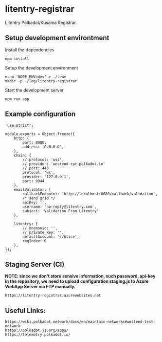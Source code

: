 # litentry-registrar
Litentry Polkadot/Kusama Registrar

## Setup development environtment

Install the dependencies

```
npm install
```

Setup the development environment

```
echo 'NODE_ENV=dev' > ./.env
mkdir -p ./log/litentry-registrar
```

Start the development server

```
npm run app
```

## Example configuration
```
'use strict';

module.exports = Object.freeze({
    http: {
        port: 8080,
        address: '0.0.0.0',
    },
    chain: {
        // protocol: 'wss',
        // provider: 'westend-rpc.polkadot.io'
        // port: 443
        protocol: 'ws',
        provider: '127.0.0.1',
        port: 9944
    },
    emailValidator: {
        callbackEndpoint: 'http://localhost:8080/callback/validation',
        /* send grid */
        apiKey: '',
        username: 'no-reply@litentry.com',
        subject: 'Validation From Litentry'
    },

    litentry: {
        // mnemonic: '',
        // private_key: '',
        defaultAccount: '//Alice',
        regIndex: 0
    },
});
```

## Staging Server (CI)

**NOTE: since we don't store sensive information, such password, api-key in the repository, we need to upload configuration staging.js to Azure WebApp Server via FTP manually.**

```
https://litentry-registrar.azurewebsites.net
```



## Useful Links:

```
https://wiki.polkadot.network/docs/en/maintain-networks#westend-test-network
https://polkadot.js.org/apps/
https://telemetry.polkadot.io/
```
